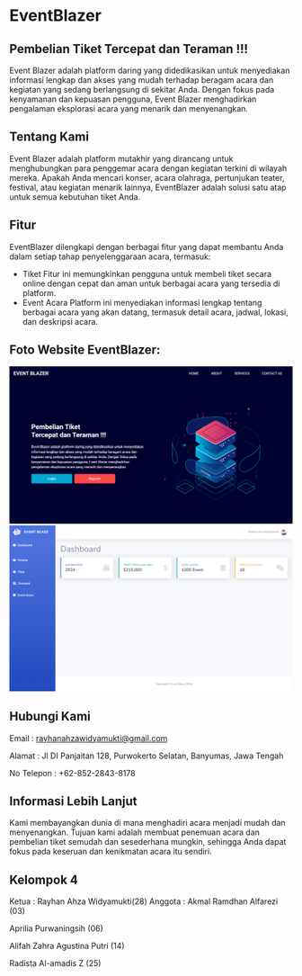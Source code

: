 # EventBlazer
## Pembelian Tiket Tercepat dan Teraman !!!
Event Blazer adalah platform daring yang didedikasikan untuk menyediakan informasi lengkap dan akses yang mudah terhadap beragam acara dan kegiatan yang sedang berlangsung di sekitar Anda. Dengan fokus pada kenyamanan dan kepuasan pengguna, Event Blazer menghadirkan pengalaman eksplorasi acara yang menarik dan menyenangkan.

## Tentang Kami

Event Blazer adalah platform mutakhir yang dirancang untuk menghubungkan para penggemar acara dengan kegiatan terkini di wilayah mereka. Apakah Anda mencari konser, acara olahraga, pertunjukan teater, festival, atau kegiatan menarik lainnya, EventBlazer adalah solusi satu atap untuk semua kebutuhan tiket Anda.

## Fitur
EventBlazer dilengkapi dengan berbagai fitur yang dapat membantu Anda dalam setiap tahap penyelenggaraan acara, termasuk:

 - Tiket
Fitur ini memungkinkan pengguna untuk membeli tiket secara online dengan cepat dan aman untuk berbagai acara yang tersedia di platform.
 - Event Acara
Platform ini menyediakan informasi lengkap tentang berbagai acara yang akan datang, termasuk detail acara, jadwal, lokasi, dan deskripsi acara.

## Foto Website EventBlazer:
![alt text](https://github.com/Ahzaaa16/LaravelColab/blob/main/app/properti%20foto/Screenshot%202024-06-02%20185004.png?raw=true)
![alt text](https://github.com/Ahzaaa16/LaravelColab/blob/main/app/properti%20foto/Screenshot%202024-06-02%20185040.png?raw=true)

## Hubungi Kami
Email : rayhanahzawidyamukti@gmail.com

Alamat :  Jl DI Panjaitan 128, Purwokerto Selatan, Banyumas, Jawa Tengah

No Telepon : +62-852-2843-8178

## Informasi Lebih Lanjut
Kami membayangkan dunia di mana menghadiri acara menjadi mudah dan menyenangkan. Tujuan kami adalah membuat penemuan acara dan pembelian tiket semudah dan sesederhana mungkin, sehingga Anda dapat fokus pada keseruan dan kenikmatan acara itu sendiri.

## Kelompok 4
Ketua : Rayhan Ahza Widyamukti(28)
Anggota : 
Akmal Ramdhan Alfarezi (03)

Aprilia Purwaningsih (06)

Alifah Zahra Agustina Putri (14)

Radista Al-amadis Z (25)

